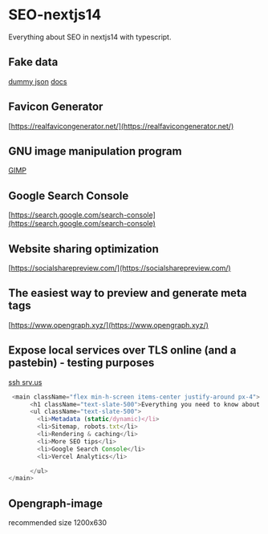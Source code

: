 # SEO-nextjs14
Everything about SEO in nextjs14 with typescript.

## Fake data
[dummy json](https://dummyjson.com)
[docs](https://dummyjson.com/docs/posts)

## Favicon Generator
[https://realfavicongenerator.net/](https://realfavicongenerator.net/)

## GNU image manipulation program
[GIMP](https://www.gimp.org/)

## Google Search Console
[https://search.google.com/search-console](https://search.google.com/search-console)
<!-- Vercel has its own analytics similar to google search -->

## Website sharing optimization
[https://socialsharepreview.com/](https://socialsharepreview.com/)

## The easiest way to preview and generate meta tags
[https://www.opengraph.xyz/](https://www.opengraph.xyz/)

## Expose local services over TLS online (and a pastebin) - testing purposes
[ssh srv.us](https://docs.srv.us/)

<!-- https://2jxbxuv3mi3c2gqmicydntvrca.srv.us/ -->

```ts
 <main className="flex min-h-screen items-center justify-around px-4">
      <h1 className="text-slate-500">Everything you need to know about SEO in nextjs 14</h1>
      <ul className="text-slate-500">
        <li>Metadata (static/dynamic)</li>
        <li>Sitemap, robots.txt</li>
        <li>Rendering & caching</li>
        <li>More SEO tips</li>
        <li>Google Search Console</li>
        <li>Vercel Analytics</li>

      </ul>
</main>
```

## Opengraph-image

recommended size 1200x630
